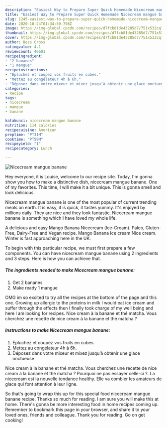 ```yaml
---
description: "Easiest Way to Prepare Super Quick Homemade Nicecream mangue banane"
title: "Easiest Way to Prepare Super Quick Homemade Nicecream mangue banane"
slug: 1245-easiest-way-to-prepare-super-quick-homemade-nicecream-mangue-banane
date: 2020-10-24T01:34:59.798Z
image: https://img-global.cpcdn.com/recipes/d7fcb81de43285d7/751x532cq70/nicecream-mangue-banane-photo-principale-de-la-recette.jpg
thumbnail: https://img-global.cpcdn.com/recipes/d7fcb81de43285d7/751x532cq70/nicecream-mangue-banane-photo-principale-de-la-recette.jpg
cover: https://img-global.cpcdn.com/recipes/d7fcb81de43285d7/751x532cq70/nicecream-mangue-banane-photo-principale-de-la-recette.jpg
author: Bess Cross
ratingvalue: 4.1
reviewcount: 40601
recipeingredient:
- "2 bananes"
- "1 mangue"
recipeinstructions:
- "Épluchez et coupez vos fruits en cubes."
- "Mettez au congélateur 4h à 6h."
- "Déposez dans votre mixeur et mixez jusqu’à obtenir une glace onctueuse"
categories:
- Recipe
tags:
- nicecream
- mangue
- banane

katakunci: nicecream mangue banane 
nutrition: 114 calories
recipecuisine: American
preptime: "PT31M"
cooktime: "PT59M"
recipeyield: "1"
recipecategory: Lunch

---
```



![Nicecream mangue banane](https://img-global.cpcdn.com/recipes/d7fcb81de43285d7/751x532cq70/nicecream-mangue-banane-photo-principale-de-la-recette.jpg)

Hey everyone, it is Louise, welcome to our recipe site. Today, I'm gonna show you how to make a distinctive dish, nicecream mangue banane. One of my favorites. This time, I will make it a bit unique. This is gonna smell and look delicious.

Nicecream mangue banane is one of the most popular of current trending meals on earth. It is easy, it is quick, it tastes yummy. It's enjoyed by millions daily. They are nice and they look fantastic. Nicecream mangue banane is something which I have loved my whole life.

A delicious and easy Mango Banana Nicecream (Ice-Cream). Paleo, Gluten-Free, Dairy-Free and Vegan recipe. Mango Banana Ice cream Nice cream. Winter is fast approaching here in the UK.


To begin with this particular recipe, we must first prepare a few components. You can have nicecream mangue banane using 2 ingredients and 3 steps. Here is how you can achieve that.

<!--inarticleads1-->

##### The ingredients needed to make Nicecream mangue banane:

1. Get 2 bananes
1. Make ready 1 mangue


OMG im so excited to try all the recipes at the bottom of the page and this one. Growing up allergic to the proteins in milk I would eat ice cream and suffer through the effects then I finally took charge of my well being and here I am looking for recipes. Nice cream à la banane et thé matcha. Vous cherchez une recette de nice cream à la banane et thé matcha ? 

<!--inarticleads2-->

##### Instructions to make Nicecream mangue banane:

1. Épluchez et coupez vos fruits en cubes.
1. Mettez au congélateur 4h à 6h.
1. Déposez dans votre mixeur et mixez jusqu’à obtenir une glace onctueuse


Nice cream à la banane et thé matcha. Vous cherchez une recette de nice cream à la banane et thé matcha ? Pourquoi ne pas essayer celle-ci ?. La nicecream est la nouvelle tendance healthy. Elle va combler les amateurs de glace qui font attention à leur ligne. 

So that's going to wrap this up for this special food nicecream mangue banane recipe. Thanks so much for reading. I am sure you will make this at home. There's gonna be more interesting food in home recipes coming up. Remember to bookmark this page in your browser, and share it to your loved ones, friends and colleague. Thank you for reading. Go on get cooking!
